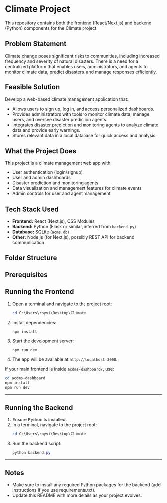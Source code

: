 # Climate Project

This repository contains both the frontend (React/Next.js) and backend (Python) components for the Climate project.

## Problem Statement

Climate change poses significant risks to communities, including increased frequency and severity of natural disasters. There is a need for a centralized platform that enables users, administrators, and agents to monitor climate data, predict disasters, and manage responses efficiently.

## Feasible Solution

Develop a web-based climate management application that:
- Allows users to sign up, log in, and access personalized dashboards.
- Provides administrators with tools to monitor climate data, manage users, and oversee disaster prediction agents.
- Integrates disaster prediction and monitoring agents to analyze climate data and provide early warnings.
- Stores relevant data in a local database for quick access and analysis.

## What the Project Does

This project is a climate management web app with:
- User authentication (login/signup)
- User and admin dashboards
- Disaster prediction and monitoring agents
- Data visualization and management features for climate events
- Admin controls for user and agent management

## Tech Stack Used

- **Frontend:** React (Next.js), CSS Modules
- **Backend:** Python (Flask or similar, inferred from `backend.py`)
- **Database:** SQLite (`acms.db`)
- **Other:** Node.js (for Next.js), possibly REST API for backend communication

## Folder Structure


## Prerequisites



## Running the Frontend

1. Open a terminal and navigate to the project root:
   ```powershell
   cd C:\Users\royvi\Desktop\Climate
   ```
2. Install dependencies:
   ```powershell
   npm install
   ```
3. Start the development server:
   ```powershell
   npm run dev
   ```
4. The app will be available at `http://localhost:3000`.

If your main frontend is inside `acdms-dashboard/`, use:
   ```powershell
   cd acdms-dashboard
   npm install
   npm run dev
   ```

---

## Running the Backend

1. Ensure Python is installed.
2. In a terminal, navigate to the project root:
   ```powershell
   cd C:\Users\royvi\Desktop\Climate
   ```
3. Run the backend script:
   ```powershell
   python backend.py
   ```

---

## Notes
- Make sure to install any required Python packages for the backend (add instructions if you use requirements.txt).
- Update this README with more details as your project evolves.
